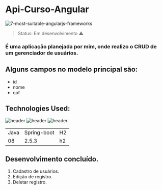 # Api-Curso-Angular
![7-most-suitable-angularjs-frameworks](https://github.com/JoaoEduardoFM/Back-End-Curso-Angular/assets/90796699/efdae071-89c1-43e5-a4de-62c94defa8e8)

> Status: Em desenvolvimento ⚠️

### É uma aplicação planejada por mim, onde realizo o CRUD de um gerenciador de usuários.

## Alguns campos no modelo principal são:

+ id 
+ nome
+ cpf

## Technologies Used:
![header](https://user-images.githubusercontent.com/90796699/228732700-385f1245-70e2-4afa-8fcb-3838c43cc3d1.png)
![header](https://user-images.githubusercontent.com/90796699/228732963-6bafac5b-bb12-4e8d-b72a-47b3798f7bc3.png)
![header](https://user-images.githubusercontent.com/90796699/229381110-73a2592a-5e58-4948-ae38-a179cc119e10.png)
<table>
  <tr>
    <td>Java</td>
    <td>Spring-boot</td>
    <td>H2</td>
  </tr>
  <tr>
    <td>08</td>
    <td>2.5.3</td>
    <td>h2</td>
  </tr>
</table>

## Desenvolvimento concluído.

1) Cadastro de usuários.
2) Edição de registro.
3) Deletar registro.
